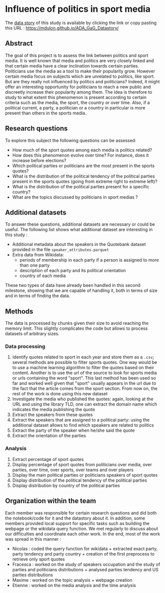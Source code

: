 # Influence of politics in sport media

The [data story](https://mdulon.github.io/ADA_GaG_Datastory/) of this study is available by clicking the link or copy pasting this URL : https://mdulon.github.io/ADA_GaG_Datastory/

## Abstract

The goal of this project is to assess the link between politics and sport media. It is well known that media and politics are very closely linked and that certain media have a clear inclination towards certain parties. Politicians use the media as a tool to make their popularity grow. However certain media focus on subjects which are unrelated to politics, like sport. But are they really not influenced by politics and politicians? Indeed, it might offer an interesting opportunity for politicians to reach a new public and discreetly increase their popularity among them. The idea is therefore to study to what extent this phenomenon is present according to certain criteria such as the media, the sport, the country or over time. Also, if a political current, a party, a politician or a country in particular is more present than others in the sports media. 


## Research questions

To explore this subject the following questions can be assessed: 
- How much of the sport quotes among each media is politics related? 
- How does this phenomenon evolve over time? For instance, does it increase before elections? 
- Which political parties or politicians are the most present in the sports quotes?
- What is the distribution of the political tendency of the political parties present in the sports quotes (going from extreme right to extreme left)? 
- What is the distribution of the political parties present for a specific country? 
- What are the topics discussed by politicians in sport medias ?


## Additional datasets

To answer these questions, additional datasets are necessary or could be useful. The following list shows what additional dataset are interesting in this study :
- Additional metadata about the speakers in the Quotebank dataset provided in the file `speaker_attributes.parquet`
- Extra data from Wikidata: 
  - periods of membership in each party if a person is assigned to more than one party
  - description of each party and its political orientation
  - country of each media

These two types of data have already been handled in this second milestone, showing that we are capable of handling it, both in terms of size and in terms of finding the data.


## Methods 

The data is processed by chunks given their size to avoid reaching the memory limit. This slightly complicates the code but allows to process datasets of arbitrary sizes.

### Data processing

  1. Identify quotes related to sport in each year and store them as a `.csv`; several methods are possible to filter sports quotes. One way would be to use a machine learning algorithm to filter the quotes based on their content. Another is to use the url of the source to look for sports media or urls containing the word "sport". This last method has been used so far and worked well given that "sport" usually appears in the url due to the fact that the article comes from the sport section. From now on, the rest of the work is done using this new dataset
  2. Investigate the media who published the quotes: again, looking at the URL and using the library TLD, one can extract the domain name which indicates the media publishing the quote
  3. Extract the speakers from these quotes
  4. Extract the speakers that are assigned to a political party: using the additional dataset allows to find which speakers are related to politics
  5. Extract the party of the speaker when he/she said the quote
  6. Extract the orientation of the parties

### Analysis
  1. Extract percentage of sport quotes
  2. Display percentage of sport quotes from politicians over media, over parties, over time, over sports, over teams and over players
  3. Display the main political parties or politicians speakers of sport quotes
  4. Display distribution of the political tendency of the political parties
  5. Display distribution by country of the political parties


## Organization within the team

Each member was responsible for certain research questions and did both the notebook/code for it and the datastory about it. In addition, some members provided local support for specific tasks such as building the webpage or the wikidata query function. We met regularly to discuss about our difficulties and coordinate each other work. In the end, most of the work was spread in this manner :

- Nicolas : coded the query function for wikidata + extracted exact party, party tendency and party country + creation of the first preprocess to retrieve only sport quotes
- Fracesca : worked on the study of speakers occupation and the study of parties and politicians distributions + analysed parties tendency and US parties distributions
- Maxime : worked on the topic analysis + webpage creation
- Etienne : worked on the media analysis and the time analysis
